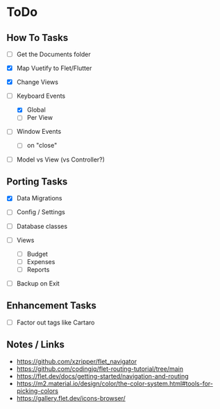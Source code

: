 # ToDo

## How To Tasks
* [ ] Get the Documents folder
* [x] Map Vuetify to Flet/Flutter
* [x] Change Views
* [ ] Keyboard Events
  * [x] Global
  * [ ] Per View
* [ ] Window Events
  * [ ] on "close"
* [ ] Model vs View (vs Controller?)


## Porting Tasks
* [x] Data Migrations
* [ ] Config / Settings
* [ ] Database classes
* [ ] Views
  * [ ] Budget
  * [ ] Expenses
  * [ ] Reports
* [ ] Backup on Exit


## Enhancement Tasks
* [ ] Factor out tags like Cartaro


## Notes / Links
* https://github.com/xzripper/flet_navigator
* https://github.com/codingjq/flet-routing-tutorial/tree/main
* https://flet.dev/docs/getting-started/navigation-and-routing
* https://m2.material.io/design/color/the-color-system.html#tools-for-picking-colors
* https://gallery.flet.dev/icons-browser/
